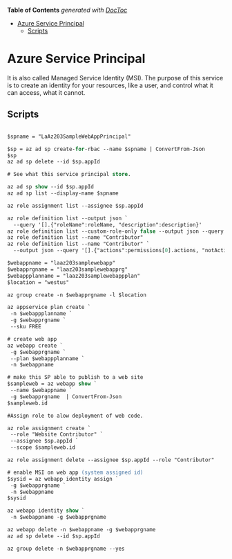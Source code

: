 <!-- START doctoc generated TOC please keep comment here to allow auto update -->
<!-- DON'T EDIT THIS SECTION, INSTEAD RE-RUN doctoc TO UPDATE -->
**Table of Contents**  *generated with [DocToc](https://github.com/thlorenz/doctoc)*

- [Azure Service Principal](#azure-service-principal)
  - [Scripts](#scripts)

<!-- END doctoc generated TOC please keep comment here to allow auto update -->

# Azure Service Principal

It is also called Managed Service Identity (MSI). The purpose of this service is to create an identity for your resources, like a user, and control what it can access, what it cannot.

## Scripts

```ps

$spname = "LaAz203SampleWebAppPrincipal"

$sp = az ad sp create-for-rbac --name $spname | ConvertFrom-Json
$sp
az ad sp delete --id $sp.appId

# See what this service principal store.

az ad sp show --id $sp.appId
az ad sp list --display-name $spname

az role assignment list --assignee $sp.appId

az role definition list --output json `
  --query '[].{"roleName":roleName, "description":description}'
az role definition list --custom-role-only false --output json --query '[].{"roleName":roleName, "description":description, "roleType":roleType}'
az role definition list --name "Contributor"
az role definition list --name "Contributor" `
  --output json --query '[].{"actions":permissions[0].actions, "notActions":permissions[0].notActions}'

$webappname = "laaz203samplewebapp"
$webapprgname = "laaz203samplewebapprg"
$webappplanname = "laaz203samplewebappplan"
$location = "westus"

az group create -n $webapprgname -l $location

az appservice plan create `
 -n $webappplanname `
 -g $webapprgname `
 --sku FREE

# create web app
az webapp create `
 -g $webapprgname `
 --plan $webappplanname `
 -n $webappname 

# make this SP able to publish to a web site
$sampleweb = az webapp show `
 --name $webappname `
 -g $webapprgname  | ConvertFrom-Json
$sampleweb.id

#Assign role to alow deployment of web code.

az role assignment create `
 --role "Website Contributor" `
 --assignee $sp.appId `
 --scope $sampleweb.id

az role assignment delete --assignee $sp.appId --role "Contributor"

# enable MSI on web app (system assigned id)
$sysid = az webapp identity assign `
 -g $webapprgname `
 -n $webappname
$sysid

az webapp identity show `
 -n $webappname -g $webapprgname

az webapp delete -n $webappname -g $webapprgname
az ad sp delete --id $sp.appId

az group delete -n $webapprgname --yes

```
